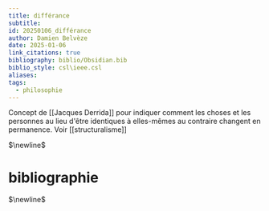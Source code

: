 ```yaml
---
title: différance
subtitle: 
id: 20250106_différance
author: Damien Belvèze
date: 2025-01-06
link_citations: true
bibliography: biblio/Obsidian.bib
biblio_style: csl\ieee.csl
aliases: 
tags:
  - philosophie
---
```

Concept de [[Jacques Derrida]] pour indiquer comment les choses et les personnes au lieu d'être identiques à elles-mêmes au contraire changent en permanence. 
Voir [[structuralisme]]


$\newline$
# bibliographie
$\newline$






